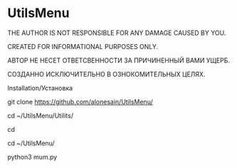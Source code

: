 # UtilsMenu

THE AUTHOR IS NOT RESPONSIBLE FOR ANY DAMAGE CAUSED BY YOU.

CREATED FOR INFORMATIONAL PURPOSES ONLY.

АВТОР НЕ НЕСЕТ ОТВЕТСВЕННОСТИ ЗА ПРИЧИНЕННЫЙ ВАМИ УЩЕРБ.

СОЗДАННО ИСКЛЮЧИТЕЛЬНО В ОЗНОКОМИТЕЛЬНЫХ ЦЕЛЯХ.

Installation/Установка

git clone https://github.com/alonesain/UtilsMenu/

cd ~/UtilsMenu/Utilits/

cd

cd ~/UtilsMenu/

python3 mum.py

